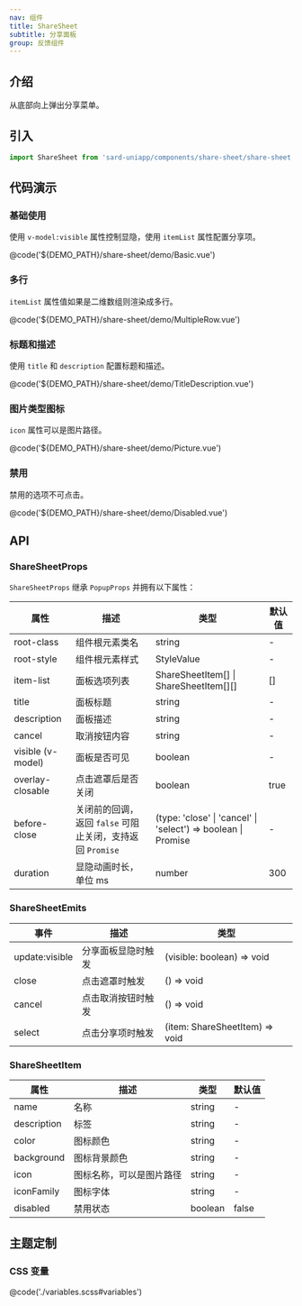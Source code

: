 ```yaml
---
nav: 组件
title: ShareSheet
subtitle: 分享面板
group: 反馈组件
---
```


## 介绍

从底部向上弹出分享菜单。

## 引入

```ts
import ShareSheet from 'sard-uniapp/components/share-sheet/share-sheet.vue'
```

## 代码演示

### 基础使用

使用 `v-model:visible` 属性控制显隐，使用 `itemList` 属性配置分享项。

@code('${DEMO_PATH}/share-sheet/demo/Basic.vue')

### 多行

`itemList` 属性值如果是二维数组则渲染成多行。

@code('${DEMO_PATH}/share-sheet/demo/MultipleRow.vue')

### 标题和描述

使用 `title` 和 `description` 配置标题和描述。

@code('${DEMO_PATH}/share-sheet/demo/TitleDescription.vue')

### 图片类型图标

`icon` 属性可以是图片路径。

@code('${DEMO_PATH}/share-sheet/demo/Picture.vue')

### 禁用

禁用的选项不可点击。

@code('${DEMO_PATH}/share-sheet/demo/Disabled.vue')

## API

### ShareSheetProps

`ShareSheetProps` 继承 `PopupProps` 并拥有以下属性：

| 属性              | 描述                                                      | 类型                                                               | 默认值 |
| ----------------- | --------------------------------------------------------- | ------------------------------------------------------------------ | ------ |
| root-class        | 组件根元素类名                                            | string                                                             | -      |
| root-style        | 组件根元素样式                                            | StyleValue                                                         | -      |
| item-list         | 面板选项列表                                              | ShareSheetItem[] \| ShareSheetItem[][]                             | []     |
| title             | 面板标题                                                  | string                                                             | -      |
| description       | 面板描述                                                  | string                                                             | -      |
| cancel            | 取消按钮内容                                              | string                                                             | -      |
| visible (v-model) | 面板是否可见                                              | boolean                                                            | -      |
| overlay-closable  | 点击遮罩后是否关闭                                        | boolean                                                            | true   |
| before-close      | 关闭前的回调，返回 `false` 可阻止关闭，支持返回 `Promise` | (type: 'close' \| 'cancel' \| 'select') => boolean \| Promise<any> | -      |
| duration          | 显隐动画时长，单位 ms                                     | number                                                             | 300    |

### ShareSheetEmits

| 事件           | 描述               | 类型                           |
| -------------- | ------------------ | ------------------------------ |
| update:visible | 分享面板显隐时触发 | (visible: boolean) => void     |
| close          | 点击遮罩时触发     | () => void                     |
| cancel         | 点击取消按钮时触发 | () => void                     |
| select         | 点击分享项时触发   | (item: ShareSheetItem) => void |

### ShareSheetItem

| 属性        | 描述                     | 类型    | 默认值 |
| ----------- | ------------------------ | ------- | ------ |
| name        | 名称                     | string  | -      |
| description | 标签                     | string  | -      |
| color       | 图标颜色                 | string  | -      |
| background  | 图标背景颜色             | string  | -      |
| icon        | 图标名称，可以是图片路径 | string  | -      |
| iconFamily  | 图标字体                 | string  | -      |
| disabled    | 禁用状态                 | boolean | false  |

## 主题定制

### CSS 变量

@code('./variables.scss#variables')
